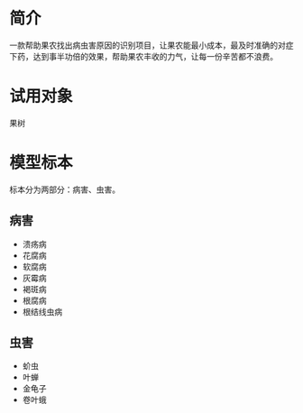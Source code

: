 # 简介 #

一款帮助果农找出病虫害原因的识别项目，让果农能最小成本，最及时准确的对症下药，达到事半功倍的效果，帮助果农丰收的力气，让每一份辛苦都不浪费。

# 试用对象 #
果树

# 模型标本 #

标本分为两部分：病害、虫害。

## 病害 ##

- 溃疡病
- 花腐病
- 软腐病
- 灰霉病
- 褐斑病
- 根腐病
- 根结线虫病

## 虫害 ##

- 蚧虫
- 叶蝉
- 金龟子
- 卷叶蛾
